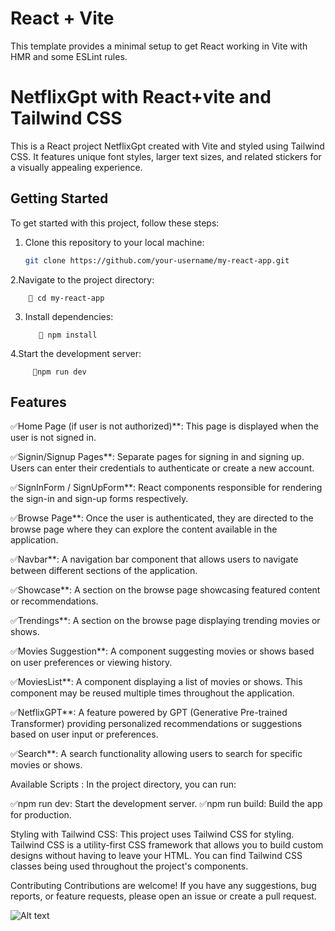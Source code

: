 
# React + Vite

This template provides a minimal setup to get React working in Vite with HMR and some ESLint rules.


# NetflixGpt  with React+vite and  Tailwind CSS


This is a React project NetflixGpt created with Vite and styled using Tailwind CSS. It features unique font styles, larger text sizes, and related stickers for a visually appealing experience.

## Getting Started


To get started with this project, follow these steps:

1. Clone this repository to your local machine:

   ```bash
   git clone https://github.com/your-username/my-react-app.git

2.Navigate to the project directory:

        🚀 cd my-react-app

3. Install dependencies:

          🚀 npm install
   
4.Start the development server:
         
         🚀npm run dev




## Features


✅Home Page (if user is not authorized)**: This page is displayed when the user is not signed in.

✅Signin/Signup Pages**: Separate pages for signing in and signing up. Users can enter their credentials to authenticate or create a new account.

✅SignInForm / SignUpForm**: React components responsible for rendering the sign-in and sign-up forms respectively.

✅Browse Page**: Once the user is authenticated, they are directed to the browse page where they can explore the content available in the application.

✅Navbar**: A navigation bar component that allows users to navigate between different sections of the application.

✅Showcase**: A section on the browse page showcasing featured content or recommendations.

✅Trendings**: A section on the browse page displaying trending movies or shows.

✅Movies Suggestion**: A component suggesting movies or shows based on user preferences or viewing history.

✅MoviesList**: A component displaying a list of movies or shows. This component may be reused multiple times throughout the application.

✅NetflixGPT**: A feature powered by GPT (Generative Pre-trained Transformer) providing personalized recommendations or suggestions based on user input or preferences.

✅Search**: A search functionality allowing users to search for specific movies or shows.



Available Scripts :
In the project directory, you can run:

✅npm run dev: Start the development server.
✅npm run build: Build the app for production.



Styling with Tailwind CSS:
This project uses Tailwind CSS for styling. Tailwind CSS is a utility-first CSS framework that allows you to build custom designs without having to leave your HTML. You can find Tailwind CSS classes being used throughout the project's components.



Contributing
Contributions are welcome! If you have any suggestions, bug reports, or feature requests, please open an issue or create a pull request.





![Alt text](C:\Users\gopal\OneDrive\Pictures\Screenshots "Optional title")




